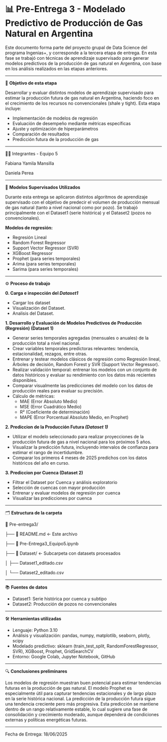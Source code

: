 # 📊 **Pre-Entrega 3 - Modelado Predictivo de Producción de Gas Natural en Argentina**

Este documento forma parte del proyecto grupal de Data Science del programa Ingenias+, y corresponde a la tercera etapa de entrega. En esta fase se trabajó con técnicas de aprendizaje supervisado para generar modelos predictivos de la producción de gas natural en Argentina, con base en los análisis realizados en las etapas anteriores.

---

🎯 **Objetivo de esta etapa**

Desarrollar y evaluar distintos modelos de aprendizaje supervisado para estimar la producción futura de gas natural en Argentina, haciendo foco en el crecimiento de los recursos no convencionales (shale y tight). Esta etapa incluye:

* Implementación de modelos de regresión
* Evaluación de desempeño mediante métricas específicas
* Ajuste y optimización de hiperparámetros
* Comparación de resultados
* Predicción futura de la producción de gas

---

👩‍💻 Integrantes - Equipo 5

Fabiana Yamila Mansilla

Daniela Perea

---

🧠 **Modelos Supervisados Utilizados**

Durante esta entrega se aplicaron distintos algoritmos de aprendizaje supervisado con el objetivo de predecir el volumen de producción mensual de gas natural (tanto a nivel nacional como por pozo). Se trabajó principalmente con el Dataset1 (serie histórica) y el Dataset2 (pozos no convencionales).

**Modelos de regresión:**
* Regresión Lineal
* Random Forest Regressor
* Support Vector Regressor (SVR)
* XGBoost Regressor
* Prophet (para series temporales)
* Arima (para series temporales)
* Sarima (para series temporales)

---

⚙️ **Proceso de trabajo**

**0. Carga e inspección del *Dataset1***

* Cargar los dataset
* Visualización del Dataset.
* Analisis del Dataset.
  
**1. Desarrollo y Evaluación de Modelos Predictivos de Producción (Regresión) (Dataset 1)** 

* Generar series temporales agregadas (mensuales o anuales) de la producción total a nivel nacional.
* Crear variables temporales predictoras relevantes: tendencia, estacionalidad, rezagos, entre otras.
* Entrenar y testear modelos clásicos de regresión como Regresión lineal, Árboles de decisión, Random Forest y SVR (Support Vector Regressor).
* Realizar validación temporal: entrenar los modelos con un conjunto de datos históricos y evaluar su rendimiento con los datos más recientes disponibles.
* Comparar visualmente las predicciones del modelo con los datos de producción reales para evaluar su precisión.
* Cálculo de métricas:
    * MAE (Error Absoluto Medio)
    * MSE (Error Cuadrático Medio)
    * R² (Coeficiente de determinación)
    * MAPE (Error Porcentual Absoluto Medio, en Prophet)
      
**2. Prediccion de la Producción Futura *(Dataset 1)***

* Utilizar el modelo seleccionado para realizar proyecciones de la producción futura de gas a nivel nacional para los próximos 5 años.
* Visualizar la predicción futura, incluyendo intervalos de confianza para estimar el rango de incertidumbre.
* Comparar los primeros 4 meses de 2025 predichos con los datos históricos del año en curso.

**3. Prediccion por Cuenca (Dataset 2)**

* Filtrar el Dataset por Cuenca y análisis exploratorio
* Selección de cuencas con mayor producción
* Entrenar y evaluar modelos de regresión por cuenca
* Visualizar las predicciones por cuenca

---

🗂️ **Estructura de la carpeta**

📁 Pre-entrega3/

├── 📄 README.md ← Este archivo

├── 📓 Pre-Entrega3_Equipo5.ipynb

├── 📁 Dataset/ ← Subcarpeta con datasets procesados

│ ├── Dataset1_editado.csv

│ └── Dataset2_editado.csv

---

📚 **Fuentes de datos**
* Dataset1: Serie histórica por cuenca y subtipo
* Dataset2: Producción de pozos no convencionales

---

🛠️ **Herramientas utilizadas**

* Lenguaje: Python 3.10
* Análisis y visualización: pandas, numpy, matplotlib, seaborn, plotly, scipy
* Modelado predictivo: sklearn (train_test_split, RandomForestRegressor, SVR), XGBoost, Prophet, GridSearchCV
* Entorno: Google Colab, Jupyter Notebook, GitHub

---

🔍 **Conclusiones preliminares**

Los modelos de regresión muestran buen potencial para estimar tendencias futuras en la producción de gas natural.
El modelo Prophet es especialmente útil para capturar tendencias estacionales y de largo plazo en la serie histórica nacional.
La predicción de la producción futura sigue una tendencia creciente pero más progresiva. Esta predicción se mantiene dentro de un rango relativamente estable, lo cual sugiere una fase de consolidación y crecimiento moderado, aunque dependerá de condiciones externas y políticas energéticas futuras.

---

Fecha de Entrega: 18/06/2025

